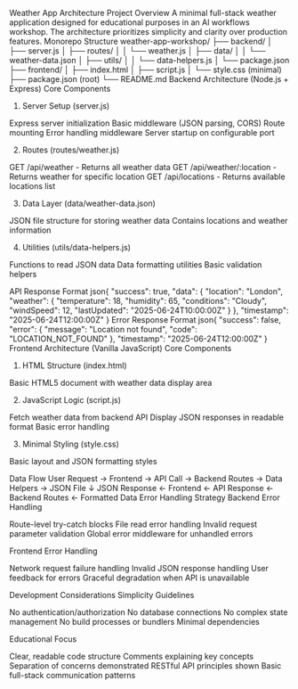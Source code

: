Weather App Architecture
Project Overview
A minimal full-stack weather application designed for educational purposes in an AI workflows workshop. The architecture prioritizes simplicity and clarity over production features.
Monorepo Structure
weather-app-workshop/
├── backend/
│   ├── server.js
│   ├── routes/
│   │   └── weather.js
│   ├── data/
│   │   └── weather-data.json
│   ├── utils/
│   │   └── data-helpers.js
│   └── package.json
├── frontend/
│   ├── index.html
│   ├── script.js
│   └── style.css (minimal)
├── package.json (root)
└── README.md
Backend Architecture (Node.js + Express)
Core Components
1. Server Setup (server.js)

Express server initialization
Basic middleware (JSON parsing, CORS)
Route mounting
Error handling middleware
Server startup on configurable port

2. Routes (routes/weather.js)

GET /api/weather - Returns all weather data
GET /api/weather/:location - Returns weather for specific location
GET /api/locations - Returns available locations list

3. Data Layer (data/weather-data.json)

JSON file structure for storing weather data
Contains locations and weather information

4. Utilities (utils/data-helpers.js)

Functions to read JSON data
Data formatting utilities
Basic validation helpers

API Response Format
json{
  "success": true,
  "data": {
    "location": "London",
    "weather": {
      "temperature": 18,
      "humidity": 65,
      "conditions": "Cloudy",
      "windSpeed": 12,
      "lastUpdated": "2025-06-24T10:00:00Z"
    }
  },
  "timestamp": "2025-06-24T12:00:00Z"
}
Error Response Format
json{
  "success": false,
  "error": {
    "message": "Location not found",
    "code": "LOCATION_NOT_FOUND"
  },
  "timestamp": "2025-06-24T12:00:00Z"
}
Frontend Architecture (Vanilla JavaScript)
Core Components
1. HTML Structure (index.html)

Basic HTML5 document with weather data display area

2. JavaScript Logic (script.js)

Fetch weather data from backend API
Display JSON responses in readable format
Basic error handling

3. Minimal Styling (style.css)

Basic layout and JSON formatting styles

Data Flow
User Request → Frontend → API Call → Backend Routes → Data Helpers → JSON File
                    ↓
JSON Response ← Frontend ← API Response ← Backend Routes ← Formatted Data
Error Handling Strategy
Backend Error Handling

Route-level try-catch blocks
File read error handling
Invalid request parameter validation
Global error middleware for unhandled errors

Frontend Error Handling

Network request failure handling
Invalid JSON response handling
User feedback for errors
Graceful degradation when API is unavailable

Development Considerations
Simplicity Guidelines

No authentication/authorization
No database connections
No complex state management
No build processes or bundlers
Minimal dependencies

Educational Focus

Clear, readable code structure
Comments explaining key concepts
Separation of concerns demonstrated
RESTful API principles shown
Basic full-stack communication patterns